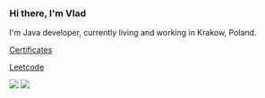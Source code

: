 ### Hi there, I'm Vlad

I'm Java developer, currently living and working in Krakow, Poland.

<a href="https://scq.io/po0kf6T">Certificates</a>

<a href="https://leetcode.com/wlad031/">Leetcode</a>

<a href="https://www.linkedin.com/in/wlad031/"><img src="https://img.shields.io/badge/LinkedIn-0077B5?style=for-the-badge&logo=linkedin&logoColor=white"></a>
<a href="https://www.instagram.com/wlad031/"><img src="https://img.shields.io/badge/Instagram-%23E4405F.svg?style=for-the-badge&logo=Instagram&logoColor=white"></a>

<!-- ![Vlad's github stats](https://github-readme-stats.vercel.app/api?username=wlad031&show_icons=true&theme=default&disable_animations=true&count_private=true&hide_rank=true&include_all_commits=true&custom_title=GitHub%20Stats&line_height=20) -->
<!-- ![Vlad's top langs](https://github-readme-stats.vercel.app/api/top-langs/?username=wlad031&exclude_repo=dotfiles,wlad031.github.io&hide=css,html&layout=compact) -->
